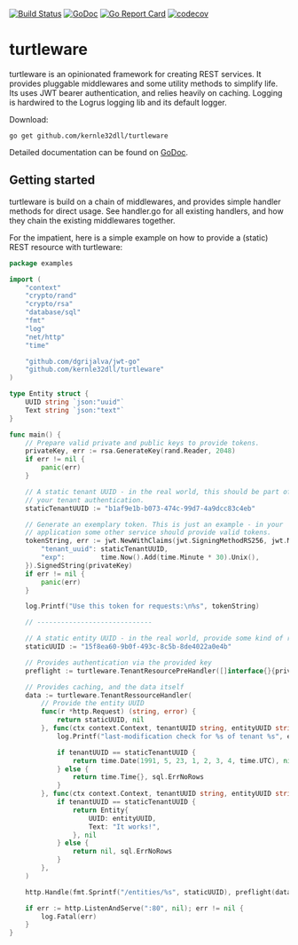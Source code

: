 [![Build Status](https://travis-ci.com/kernle32dll/turtleware.svg?branch=master)](https://travis-ci.com/kernle32dll/turtleware)
[![GoDoc](https://godoc.org/github.com/kernle32dll/turtleware?status.svg)](http://godoc.org/github.com/kernle32dll/turtleware)
[![Go Report Card](https://goreportcard.com/badge/github.com/kernle32dll/turtleware)](https://goreportcard.com/report/github.com/kernle32dll/turtleware)
[![codecov](https://codecov.io/gh/kernle32dll/turtleware/branch/master/graph/badge.svg)](https://codecov.io/gh/kernle32dll/turtleware)

# turtleware

turtleware is an opinionated framework for creating REST services. It provides pluggable middlewares and some utility methods
to simplify life. Its uses JWT bearer authentication, and relies heavily on caching. Logging is hardwired to the Logrus
logging lib and its default logger.

Download:

```
go get github.com/kernle32dll/turtleware
```

Detailed documentation can be found on [GoDoc](https://godoc.org/github.com/kernle32dll/turtleware).

## Getting started

turtleware is build on a chain of middlewares, and provides simple handler methods for direct usage.
See handler.go for all existing handlers, and how they chain the existing middlewares together.

For the impatient, here is a simple example on how to provide a (static) REST resource with turtleware:


```go
package examples

import (
	"context"
	"crypto/rand"
	"crypto/rsa"
	"database/sql"
	"fmt"
	"log"
	"net/http"
	"time"

	"github.com/dgrijalva/jwt-go"
	"github.com/kernle32dll/turtleware"
)

type Entity struct {
	UUID string `json:"uuid"`
	Text string `json:"text"`
}

func main() {
	// Prepare valid private and public keys to provide tokens.
	privateKey, err := rsa.GenerateKey(rand.Reader, 2048)
	if err != nil {
		panic(err)
	}

	// A static tenant UUID - in the real world, this should be part of
	// your tenant authentication.
	staticTenantUUID := "b1af9e1b-b073-474c-99d7-4a9dcc83c4eb"

	// Generate an exemplary token. This is just an example - in your
	// application some other service should provide valid tokens.
	tokenString, err := jwt.NewWithClaims(jwt.SigningMethodRS256, jwt.MapClaims{
		"tenant_uuid": staticTenantUUID,
		"exp":         time.Now().Add(time.Minute * 30).Unix(),
	}).SignedString(privateKey)
	if err != nil {
		panic(err)
	}

	log.Printf("Use this token for requests:\n%s", tokenString)

	// -----------------------------

	// A static entity UUID - in the real world, provide some kind of routing
	staticUUID := "15f8ea60-9b0f-493c-8c5b-8de4022a0e4b"

	// Provides authentication via the provided key
	preflight := turtleware.TenantResourcePreHandler([]interface{}{privateKey.PublicKey})

	// Provides caching, and the data itself
	data := turtleware.TenantRessourceHandler(
		// Provide the entity UUID
		func(r *http.Request) (string, error) {
			return staticUUID, nil
		}, func(ctx context.Context, tenantUUID string, entityUUID string) (time.Time, error) {
			log.Printf("last-modification check for %s of tenant %s", entityUUID, tenantUUID)

			if tenantUUID == staticTenantUUID {
				return time.Date(1991, 5, 23, 1, 2, 3, 4, time.UTC), nil
			} else {
				return time.Time{}, sql.ErrNoRows
			}
		}, func(ctx context.Context, tenantUUID string, entityUUID string) (interface{}, error) {
			if tenantUUID == staticTenantUUID {
				return Entity{
					UUID: entityUUID,
					Text: "It works!",
				}, nil
			} else {
				return nil, sql.ErrNoRows
			}
		},
	)

	http.Handle(fmt.Sprintf("/entities/%s", staticUUID), preflight(data))

	if err := http.ListenAndServe(":80", nil); err != nil {
		log.Fatal(err)
	}
}
```